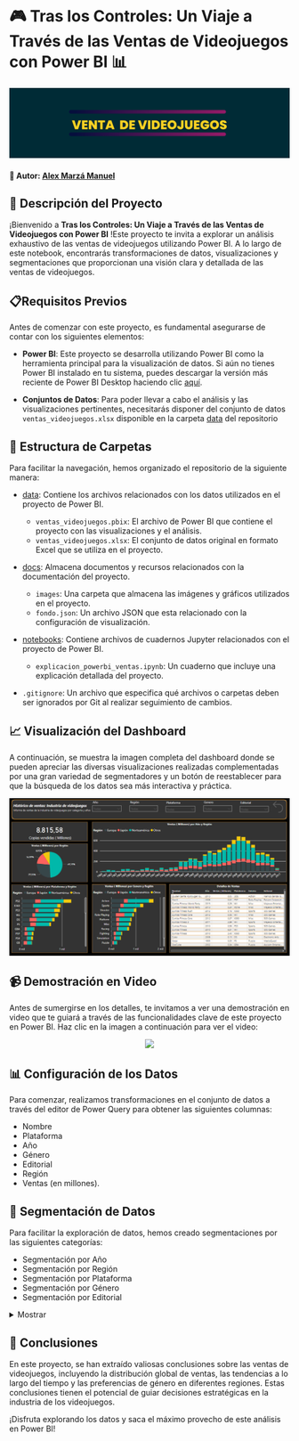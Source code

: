 # 🎮  Tras los Controles: Un Viaje a Través de las Ventas de Videojuegos con Power BI 📊




![Ventas de Videojuegos en Power BI](./docs/images/portada_venta_videojuegos.png)


#### 👤 Autor: [Alex Marzá Manuel](https://github.com/AlexCapis)

## 📝 Descripción del Proyecto

¡Bienvenido a **Tras los Controles: Un Viaje a Través de las Ventas de Videojuegos con Power BI** !Este proyecto te invita a explorar un análisis exhaustivo de las ventas de videojuegos utilizando Power BI. A lo largo de este notebook, encontrarás transformaciones de datos, visualizaciones y segmentaciones que proporcionan una visión clara y detallada de las ventas de videojuegos.



## 📋Requisitos Previos


Antes de comenzar con este proyecto, es fundamental asegurarse de contar con los siguientes elementos:

- **Power BI**: Este proyecto se desarrolla utilizando Power BI como la herramienta principal para la visualización de datos. Si aún no tienes Power BI instalado en tu sistema, puedes descargar la versión más reciente de Power BI Desktop haciendo clic [aquí](https://powerbi.microsoft.com/es-es/desktop/).

- **Conjuntos de Datos**: Para poder llevar a cabo el análisis y las visualizaciones pertinentes, necesitarás disponer del conjunto de datos `ventas_videojuegos.xlsx` disponible en la carpeta [data](https://github.com/AlexCapis/Ventas-PowerBI/tree/main/data) del repositorio


## 📂 Estructura de Carpetas

Para facilitar la navegación, hemos organizado el repositorio de la siguiente manera:

- [data](https://github.com/AlexCapis/Ventas-PowerBI/tree/main/data): Contiene los archivos relacionados con los datos utilizados en el proyecto de Power BI.

    - `ventas_videojuegos.pbix`: El archivo de Power BI que contiene el proyecto con las visualizaciones y el análisis.
    - `ventas_videojuegos.xlsx`: El conjunto de datos original en formato Excel que se utiliza en el proyecto.

- [docs](https://github.com/AlexCapis/Ventas-PowerBI/tree/main/docs): Almacena documentos y recursos relacionados con la documentación del proyecto.

    - `images`: Una carpeta que almacena las imágenes y gráficos utilizados en el proyecto.
    - `fondo.json`: Un archivo JSON que esta relacionado con la configuración de visualización.

- [notebooks](https://github.com/AlexCapis/Ventas-PowerBI/tree/main/notebooks): Contiene archivos de cuadernos Jupyter relacionados con el proyecto de Power BI.

    - `explicacion_powerbi_ventas.ipynb`: Un cuaderno que incluye una explicación detallada del proyecto.

- `.gitignore`: Un archivo que especifica qué archivos o carpetas deben ser ignorados por Git al realizar seguimiento de cambios.

## 📈 Visualización del Dashboard

A continuación, se muestra la imagen completa del dashboard donde se pueden apreciar las diversas visualizaciones realizadas complementadas por una gran variedad de segmentadores y un botón de reestablecer para que la búsqueda de los datos sea más interactiva y práctica.

![Ventas de Videojuegos en Power BI](./docs/images/ventas_videojuegos.png)



## 📹 Demostración en Video

Antes de sumergirse en los detalles, te invitamos a ver una demostración en video que te guiará a través de las funcionalidades clave de este proyecto en Power BI. Haz clic en la imagen a continuación para ver el video:

<p align="center">
  <img src="https://github.com/AlexCapis/Ventas-Videojuegos-PowerBI/blob/main/docs/clips/ventas_videojuegos.gif">
</p>


## 📊 Configuración de los Datos

Para comenzar, realizamos transformaciones en el conjunto de datos a través del editor de Power Query para obtener las siguientes columnas:

- Nombre
- Plataforma
- Año
- Género
- Editorial
- Región
- Ventas (en millones).



## 🎯 Segmentación de Datos

Para facilitar la exploración de datos, hemos creado segmentaciones por las siguientes categorías:

- Segmentación por Año
- Segmentación por Región
- Segmentación por Plataforma
- Segmentación por Género
- Segmentación por Editorial

<details>
<summary>Mostrar</summary>
<img src="./docs/images/segmentaciones.png" alt="drawing" width="500"/>
</details>


## 📢 Conclusiones

En este proyecto, se han extraído valiosas conclusiones sobre las ventas de videojuegos, incluyendo la distribución global de ventas, las tendencias a lo largo del tiempo y las preferencias de género en diferentes regiones. Estas conclusiones tienen el potencial de guiar decisiones estratégicas en la industria de los videojuegos.

¡Disfruta explorando los datos y saca el máximo provecho de este análisis en Power BI!


